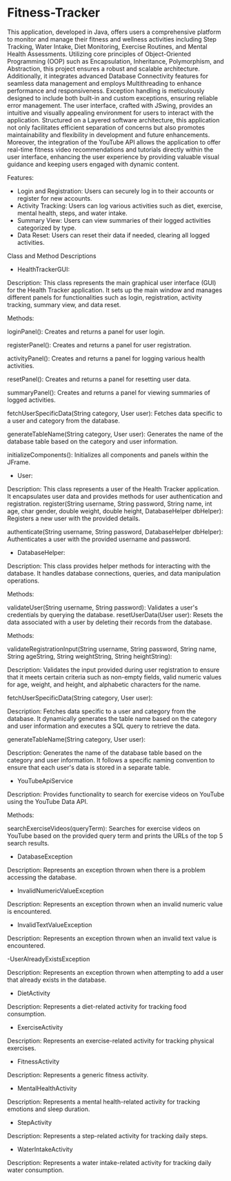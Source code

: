 ﻿# Fitness-Tracker
This application, developed in Java, offers users a comprehensive platform to monitor and manage their fitness and wellness activities including Step Tracking, Water Intake, Diet Monitoring, Exercise Routines, and Mental Health Assessments. Utilizing core principles of Object-Oriented Programming (OOP) such as Encapsulation, Inheritance, Polymorphism, and Abstraction, this project ensures a robust and scalable architecture. Additionally, it integrates advanced Database Connectivity features for seamless data management and employs Multithreading to enhance performance and responsiveness. Exception handling is meticulously designed to include both built-in and custom exceptions, ensuring reliable error management. The user interface, crafted with JSwing, provides an intuitive and visually appealing environment for users to interact with the application. Structured on a Layered software architecture, this application not only facilitates efficient separation of concerns but also promotes maintainability and flexibility in development and future enhancements. Moreover, the integration of the YouTube API allows the application to offer real-time fitness video recommendations and tutorials directly within the user interface, enhancing the user experience by providing valuable visual guidance and keeping users engaged with dynamic content.

Features:
- Login and Registration: Users can securely log in to their accounts or register for new accounts.
- Activity Tracking: Users can log various activities such as diet, exercise, mental health, steps, and water intake.
- Summary View: Users can view summaries of their logged activities categorized by type.
- Data Reset: Users can reset their data if needed, clearing all logged activities.

Class and Method Descriptions
- HealthTrackerGUI:
  
Description: This class represents the main graphical user interface (GUI) for the Health Tracker application. It sets up the main window and manages different panels for functionalities such as login, registration, activity tracking, summary view, and data reset.

Methods:

loginPanel(): Creates and returns a panel for user login.

registerPanel(): Creates and returns a panel for user registration.

activityPanel(): Creates and returns a panel for logging various health activities.

resetPanel(): Creates and returns a panel for resetting user data.

summaryPanel(): Creates and returns a panel for viewing summaries of logged activities.

fetchUserSpecificData(String category, User user): Fetches data specific to a user and category from the database.

generateTableName(String category, User user): Generates the name of the database table based on the category and user information.

initializeComponents(): Initializes all components and panels within the JFrame.

- User:

Description: This class represents a user of the Health Tracker application. It encapsulates user data and provides methods for user authentication and registration.
register(String username, String password, String name, int age, char gender, double weight, double height, DatabaseHelper dbHelper): Registers a new user with the provided details.

authenticate(String username, String password, DatabaseHelper dbHelper): Authenticates a user with the provided username and password.

- DatabaseHelper:

Description: This class provides helper methods for interacting with the database. It handles database connections, queries, and data manipulation operations.

Methods:

validateUser(String username, String password): Validates a user's credentials by querying the database.
resetUserData(User user): Resets the data associated with a user by deleting their records from the database.

Methods:

validateRegistrationInput(String username, String password, String name, String ageString, String weightString, String heightString):

Description: Validates the input provided during user registration to ensure that it meets certain criteria such as non-empty fields, valid numeric values for age, weight, and height, and alphabetic characters for the name.

fetchUserSpecificData(String category, User user):

Description: Fetches data specific to a user and category from the database. It dynamically generates the table name based on the category and user information and executes a SQL query to retrieve the data.

generateTableName(String category, User user):

Description: Generates the name of the database table based on the category and user information. It follows a specific naming convention to ensure that each user's data is stored in a separate table.

- YouTubeApiService

Description: Provides functionality to search for exercise videos on YouTube using the YouTube Data API.

Methods:

searchExerciseVideos(queryTerm): Searches for exercise videos on YouTube based on the provided query term and prints the URLs of the top 5 search results.

- DatabaseException

Description: Represents an exception thrown when there is a problem accessing the database.

- InvalidNumericValueException

Description: Represents an exception thrown when an invalid numeric value is encountered.

- InvalidTextValueException

Description: Represents an exception thrown when an invalid text value is encountered.

-UserAlreadyExistsException

Description: Represents an exception thrown when attempting to add a user that already exists in the database.

- DietActivity

Description: Represents a diet-related activity for tracking food consumption.

- ExerciseActivity

Description: Represents an exercise-related activity for tracking physical exercises.

- FitnessActivity

Description: Represents a generic fitness activity.

- MentalHealthActivity

Description: Represents a mental health-related activity for tracking emotions and sleep duration.

- StepActivity

Description: Represents a step-related activity for tracking daily steps.
- WaterIntakeActivity

Description: Represents a water intake-related activity for tracking daily water consumption.
